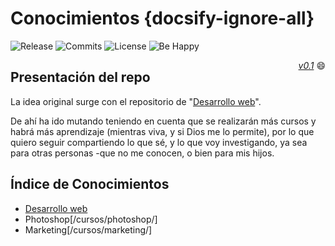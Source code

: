 # Conocimientos {docsify-ignore-all}

![Release](https://badgen.net/github/release/sidval/conocimientos) ![Commits](https://badgen.net/github/commits/sidval/conocimientos) ![License](https://badgen.net/github/license/sidval/conocimientos) ![Be Happy](https://badgen.net/badge/be/happy%20%E2%98%85%E2%98%85%E2%98%85%E2%98%85%E2%98%86/green)<div align="right" style="float:right;"><i><a href="https://github.com/SidVal/conocimientos/releases" target="_new">v0.1</a></i> :smile: </div>

## Presentación del repo

La idea original surge con el repositorio de "[Desarrollo web](https://sidval.github.io/dev.web/#/)".

De ahí ha ido mutando teniendo en cuenta que se realizarán más cursos y habrá más aprendizaje (mientras viva, y si Dios me lo permite), por lo que quiero seguir compartiendo lo que sé, y lo que voy investigando, ya sea para otras personas -que no me conocen, o bien para mis hijos.

## Índice de Conocimientos

- [Desarrollo web](https://sidval.github.io/dev.web/)
- Photoshop[/cursos/photoshop/]
- Marketing[/cursos/marketing/]
